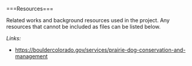 ===Resources===

Related works and background resources used in the project. Any resources that cannot be included as files can be listed below.

*Links:*
- https://bouldercolorado.gov/services/prairie-dog-conservation-and-management
